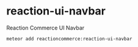 # reaction-ui-navbar
Reaction Commerce UI Navbar

```
meteor add reactioncommerce:reaction-ui-navbar
```
